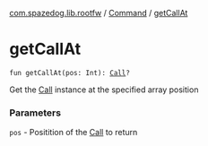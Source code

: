 [com.spazedog.lib.rootfw](../index.md) / [Command](index.md) / [getCallAt](.)

# getCallAt

`fun getCallAt(pos: Int): `[`Call`](-containers/-call/index.md)`?`

Get the [Call](-containers/-call/index.md) instance at the specified array position

### Parameters

`pos` - Positition of the [Call](-containers/-call/index.md) to return